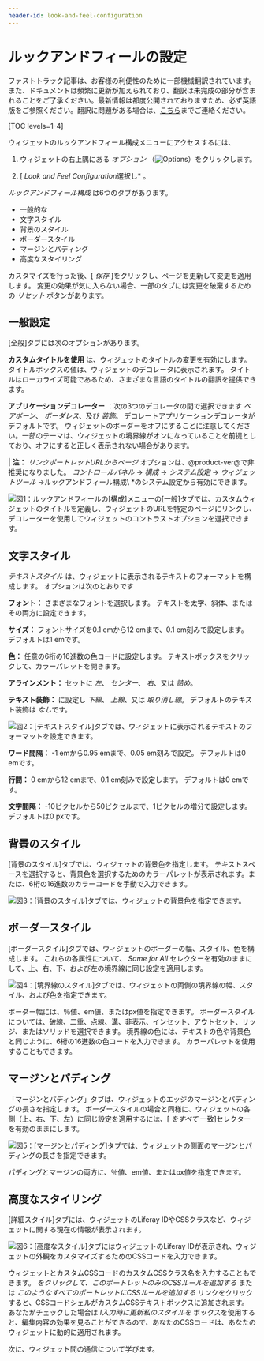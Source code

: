 ```yaml
---
header-id: look-and-feel-configuration
---
```


# ルックアンドフィールの設定

<p class="alert alert-info"><span class="wysiwyg-color-blue120">ファストトラック記事は、お客様の利便性のために一部機械翻訳されています。また、ドキュメントは頻繁に更新が加えられており、翻訳は未完成の部分が含まれることをご了承ください。最新情報は都度公開されておりますため、必ず英語版をご参照ください。翻訳に問題がある場合は、<a href="mailto:support-content-jp@liferay.com">こちら</a>までご連絡ください。</span></p>

[TOC levels=1-4]

ウィジェットのルックアンドフィール構成メニューにアクセスするには、

1.  ウィジェットの右上隅にある *オプション* （![Options](../../../images/icon-options.png)）をクリックします。

2.  [ *Look and Feel Configuration*選択し* 。</p></li> </ol>

*ルックアンドフィール構成* は6つのタブがあります。

  - 一般的な
  - 文字スタイル
  - 背景のスタイル
  - ボーダースタイル
  - マージンとパディング
  - 高度なスタイリング

カスタマイズを行った後、[ *保存* ]をクリックし、ページを更新して変更を適用します。 変更の効果が気に入らない場合、一部のタブには変更を破棄するための *リセット* ボタンがあります。

## 一般設定

[全般]タブには次のオプションがあります。

**カスタムタイトルを使用** は、ウィジェットのタイトルの変更を有効にします。 タイトルボックスの値は、ウィジェットのデコレータに表示されます。 タイトルはローカライズ可能であるため、さまざまな言語のタイトルの翻訳を提供できます。

**アプリケーションデコレーター** ：次の3つのデコレータの間で選択できます *ベアボーン*、 *ボーダレス*、及び *装飾*。 デコレートアプリケーションデコレータがデフォルトです。 ウィジェットのボーダーをオフにすることに注意してください。一部のテーマは、ウィジェットの境界線がオンになっていることを前提としており、オフにすると正しく表示されない場合があります。

| **注：** *リンクポートレットURLからページ* オプションは、@product-ver@で非推奨になりました。 *コントロールパネル* → *構成* → *システム設定* → *ウィジェットツール* →ルックアンドフィール構成\ *のシステム設定から有効にできます。

![図1：ルックアンドフィールの[構成]メニューの[一般]タブでは、カスタムウィジェットのタイトルを定義し、ウィジェットのURLを特定のページにリンクし、デコレーターを使用してウィジェットのコントラストオプションを選択できます。](../../../images/look-and-feel-portlet-configuration-menu.png)

## 文字スタイル

*テキストスタイル* は、ウィジェットに表示されるテキストのフォーマットを構成します。 オプションは次のとおりです

**フォント：** さまざまなフォントを選択します。 テキストを太字、斜体、またはその両方に設定できます。

**サイズ：** フォントサイズを0.1 emから12 emまで、0.1 em刻みで設定します。 デフォルトは1 emです。

**色：** 任意の6桁の16進数の色コードに設定します。 テキストボックスをクリックして、カラーパレットを開きます。

**アラインメント：** セットに *左*、 *センター*、 *右*、又は *詰め*。

**テキスト装飾：** に設定し *下線*、 *上線*、又は *取り消し線*。 デフォルトのテキスト装飾は *なし*です。

![図2：[テキストスタイル]タブでは、ウィジェットに表示されるテキストのフォーマットを設定できます。](../../../images/look-and-feel-text-styles.png)

**ワード間隔：** -1 emから0.95 emまで、0.05 em刻みで設定。 デフォルトは0 emです。

**行間：** 0 emから12 emまで、0.1 em刻みで設定します。 デフォルトは0 emです。

**文字間隔：** -10ピクセルから50ピクセルまで、1ピクセルの増分で設定します。 デフォルトは0 pxです。

## 背景のスタイル

[背景のスタイル]タブでは、ウィジェットの背景色を指定します。 テキストスペースを選択すると、背景色を選択するためのカラーパレットが表示されます。または、6桁の16進数のカラーコードを手動で入力できます。

![図3：[背景のスタイル]タブでは、ウィジェットの背景色を指定できます。](../../../images/look-and-feel-background-styles.png)

## ボーダースタイル

[ボーダースタイル]タブでは、ウィジェットのボーダーの幅、スタイル、色を構成します。 これらの各属性について、 *Same for All* セレクターを有効のままにして、上、右、下、および左の境界線に同じ設定を適用します。

![図4：[境界線のスタイル]タブでは、ウィジェットの両側の境界線の幅、スタイル、および色を指定できます。](../../../images/look-and-feel-border-styles.png)

ボーダー幅には、％値、em値、またはpx値を指定できます。 ボーダースタイルについては、破線、二重、点線、溝、非表示、インセット、アウトセット、リッジ、またはソリッドを選択できます。 境界線の色には、テキストの色や背景色と同じように、6桁の16進数の色コードを入力できます。 カラーパレットを使用することもできます。

## マージンとパディング

「マージンとパディング」タブは、ウィジェットのエッジのマージンとパディングの長さを指定します。 ボーダースタイルの場合と同様に、ウィジェットの各側（上、右、下、左）に同じ設定を適用するには、[ *をすべて* 一致]セレクターを有効のままにします。

![図5：[マージンとパディング]タブでは、ウィジェットの側面のマージンとパディングの長さを指定できます。](../../../images/look-and-feel-margin-and-padding.png)

パディングとマージンの両方に、％値、em値、またはpx値を指定できます。

## 高度なスタイリング

[詳細スタイル]タブには、ウィジェットのLiferay IDやCSSクラスなど、ウィジェットに関する現在の情報が表示されます。

![図6：[高度なスタイル]タブにはウィジェットのLiferay IDが表示され、ウィジェットの外観をカスタマイズするためのCSSコードを入力できます。](../../../images/look-and-feel-advanced-styling.png)

ウィジェットとカスタムCSSコードのカスタムCSSクラス名を入力することもできます。 *をクリックして、このポートレットのみのCSSルールを追加する* または *このようなすべてのポートレットにCSSルールを追加する* リンクをクリックすると、CSSコードシェルがカスタムCSSテキストボックスに追加されます。 あなたがチェックした場合は *I入力時に更新私のスタイルを* ボックスを使用すると、編集内容の効果を見ることができるので、あなたのCSSコードは、あなたのウィジェットに動的に適用されます。

次に、ウィジェット間の通信について学びます。
